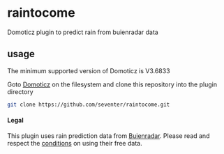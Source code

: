 # raintocome
Domoticz plugin to predict rain from buienradar data

## usage
The minimum supported version of Domoticz is V3.6833

Goto [Domoticz](http://www.domoticz.com) on the filesystem and clone this repository into the plugin directory 

```bash
git clone https://github.com/seventer/raintocome.git
```

#### Legal
This plugin uses rain prediction data from [Buienradar](http://www.buienradar.nl). Please read and respect the [conditions](http://www.buienradar.nl/overbuienradar/gratis-weerdata) on using their free data.
